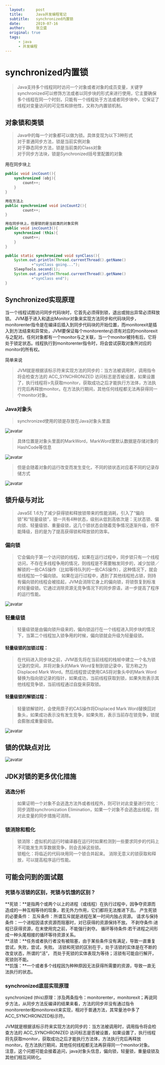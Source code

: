 ```yaml
---
  layout:     post                
  title:      Java并发编程笔记      
  subtitle:   synchronized内置锁    
  date:       2019-07-16           
  author:     张立盛               
  original: true                  
  tags:                           
      - java
      - 并发编程
---
```


# synchronized内置锁
>Java支持多个线程同时访问一个对象或者对象的成员变量，关键字synchronized可以修饰方法或者以同步块的形式来进行使用，它主要确保多个线程在同一个时刻，只能有一个线程处于方法或者同步块中，它保证了线程对变量访问的可见性和排他性，又称为内置锁机制。


## 对象锁和类锁
>Java中的每一个对象都可以做为锁。具体变现为以下3种形式  
>对于普通同步方法，锁是当前实例对象  
>对于静态同步方法，锁是当前类的Class对象  
>对于同步方法块，锁是Synchronized括号里配置的对象    

	
用在同步块上
```java
public void incCount(){
    synchronized (obj){
        count++;
    }
}

用在方法上
public synchronized void incCount2(){
        count++;
}

用在同步块上，但是锁的是当前类的对象实例
public void incCount3(){
    synchronized (this){
        count++;
    }
}

public static synchronized void synClass(){
    System.out.println(Thread.currentThread().getName()
            +"synClass going...");
    SleepTools.second(1);
    System.out.println(Thread.currentThread().getName()
            +"synClass end");
}
```

## Synchronized实现原理
当一个线程试图访问同步代码块时，它首先必须得到锁，退出或抛出异常必须释放锁。
JVM基于进入和退出Monitor对象来实现方法同步和代码块同步，monitorenter指令是在编译后插入到同步代码块的开始位置，而monitorexit是插入到方法结束和异常处，JVM要保证每个monitorenter必须有对应的monitorexit与之配对。任何对象都有一个monitor与之关联，当一个monitor被持有后，它将处于锁定状态。线程执行到monitorenter指令时，将会尝试获取对象所对应的monitor的所有权。

简单来说
>JVM就是根据该标示符来实现方法的同步的：当方法被调用时，调用指令将会检查方法的 ACC_SYNCHRONIZED 访问标志是否被设置，如果设置了，执行线程将>先获取monitor，获取成功之后才能执行方法体，方法执行完后再释放monitor。在方法执行期间，其他任何线程都无法再获得同一个monitor对象。


### Java对象头
>synchronized使用的锁是存放在Java对象头里面  

![avatar](http://39.105.137.135:8081/blog/syn/2019-07-16-Synchronized_01.png)
>具体位置是对象头里面的MarkWord，MarkWord里默认数据是存储对象的HashCode等信息  

![avatar](http://39.105.137.135:8081/blog/syn/2019-07-16-Synchronized_02.png)


>但是会随着对象的运行改变而发生变化，不同的锁状态对应着不同的记录存储方式

![avatar](http://39.105.137.135:8081/blog/syn/2019-07-16-Synchronized_03.png)


## 锁升级与对比
>JavaSE 1.6为了减少获得锁和释放锁带来的性能消耗，引入了“偏向锁”和“轻量级锁”，锁一共有4种状态，级别从低到高依次是：无状态锁、偏向锁、轻量级锁、重量级锁，这几个锁状态会随着竞争情况逐渐升级，但不能降级，目的是为了提高获得锁和释放锁的效率。  

### 偏向锁
>它会偏向于第一个访问锁的线程，如果在运行过程中，同步锁只有一个线程访问，不存在多线程争用的情况，则线程是不需要触发同步的，减少加锁／解锁的一些CAS操作（比如等待队列的一些CAS操作），这种情况下，就会给线程加一个偏向锁。 如果在运行过程中，遇到了其他线程抢占锁，则持有偏向锁的线程会被挂起，JVM会消除它身上的偏向锁，将锁恢复到标准的轻量级锁。它通过消除资源无竞争情况下的同步原语，进一步提高了程序的运行性能。  

![avatar](http://39.105.137.135:8081/blog/syn/2019-07-16-Synchronized_05.png)

### 轻量级锁  
>轻量级锁是由偏向锁升级来的，偏向锁运行在一个线程进入同步块的情况下，当第二个线程加入锁争用的时候，偏向锁就会升级为轻量级锁。  

#### 轻量级锁的加锁过程：  
>在代码进入同步块之前，JVM首先将在当前线程的栈帧中建立一个名为锁记录的空间，并将对象头的Mark Word复制到锁记录中，官方称之为 Displaced Mark Word。然后线程尝试使用CAS将对象头中的Mark Word替换为指向锁记录的指针，如果成功，当前线程获取到锁，如果失败表示其他线程竞争锁，当前线程通过自旋来获取锁。

#### 轻量级锁的解锁过程：
>轻量锁解锁时，会使用原子的CAS操作将Displaced Mark Word替换回对象头，如果成功表示没有发生竞争，如果失败，表示当前存在锁竞争，锁就会膨胀成重量级锁。  

![avatar](http://39.105.137.135:8081/blog/syn/2019-07-16-Synchronized_04.png)

## 锁的优缺点对比

![avatar](http://39.105.137.135:8081/blog/syn/2019-07-16-Synchronized_06.png)

## JDK对锁的更多优化措施
### 逃逸分析
>如果证明一个对象不会逃逸方法外或者线程外，则可针对此变量进行优化：
同步消除synchronization Elimination，如果一个对象不会逃逸出线程，则对此变量的同步措施可消除。
### 锁消除和粗化
>锁消除：虚拟机的运行时编译器在运行时如果检测到一些要求同步的代码上不可能发生共享数据竞争，则会去掉这些锁。  
锁粗化：将临近的代码块用同一个锁合并起来。
消除无意义的锁获取和释放，可以提高程序运行性能。


## 可能会问到的面试题

### 死锁与活锁的区别，死锁与饥饿的区别？  
**死锁：**是指两个或两个以上的进程（或线程）在执行过程中，因争夺资源而造成的一种互相等待的现象，若无外力作用，它们都将无法推进下去。 
产生死锁的必要条件： 
互斥条件：所谓互斥就是进程在某一时间内独占资源。
请求与保持条件：一个进程因请求资源而阻塞时，对已获得的资源保持不放。 
不剥夺条件:进程已获得资源，在末使用完之前，不能强行剥夺。 
循环等待条件:若干进程之间形成一种头尾相接的循环等待资源关系。  
**活锁：**任务或者执行者没有被阻塞，由于某些条件没有满足，导致一直重复尝试，失败，尝试，失败。
活锁和死锁的区别在于，处于活锁的实体是在不断的改变状态，所谓的“活”， 而处于死锁的实体表现为等待；活锁有可能自行解开，死锁则不能。  
**饥饿：**一个或者多个线程因为种种原因无法获得所需要的资源，导致一直无法执行的状态。  

### synchronized底层实现原理
synchronized (this)原理：涉及两条指令：monitorenter，monitorexit；再说同步方法，从同步方法反编译的结果来看，方法的同步并没有通过指令monitorenter和monitorexit来实现，相对于普通方法，其常量池中多了ACC_SYNCHRONIZED标示符。  

JVM就是根据该标示符来实现方法的同步的：当方法被调用时，调用指令将会检查方法的 ACC_SYNCHRONIZED 访问标志是否被设置，如果设置了，执行线程将先获取monitor，获取成功之后才能执行方法体，方法执行完后再释放monitor。在方法执行期间，其他任何线程都无法再获得同一个monitor对象。  
注意，这个问题可能会接着追问，java对象头信息，偏向锁，轻量锁，重量级锁及其他们相互间转化。